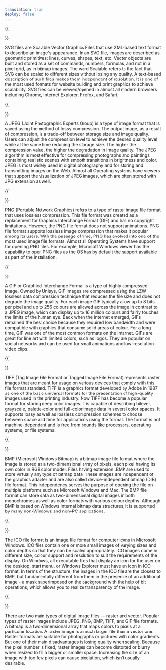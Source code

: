 ```yaml
---
translation: true
deploy: false
---
```


{{<section SVG>}}

SVG files are Scalable Vector Graphics Files that use XML-based text format to describe an image's appearance. In an SVG file, images are described as geometric primitives: lines, curves, shapes, text, etc. Vector objects are built and stored as a set of commands, numbers, formulas, and not in a pixel grid, as in bitmap images. The word Scalable refers to the fact that SVG can be scaled to different sizes without losing any quality. A text-based description of such files makes them independent of resolution. It is one of the most used formats for website building and print graphics to achieve scalability. SVG files can be viewed/opened in almost all modern browsers including Chrome, Internet Explorer, Firefox, and Safari.

{{<section JPEG>}}

A JPEG (Joint Photographic Experts Group) is a type of image format that is saved using the method of lossy compression. The output image, as a result of compression, is a trade-off between storage size and image quality. Users can adjust the compression level to achieve the desired quality level while at the same time reducing the storage size. The higher the compression value, the higher the degradation in image quality. The JPEG algorithm is most effective for compressing photographs and paintings containing realistic scenes with smooth transitions in brightness and color. JPEG is most widely used in digital photography and for storing and transmitting images on the Web. Almost all Operating systems have viewers that support the visualization of JPEG images, which are often stored with JPG extension as well.

{{<section PNG>}}

PNG (Portable Network Graphics) refers to a type of raster image file format that uses lossless compression. This file format was created as a replacement for Graphics Interchange Format (GIF) and has no copyright limitations. However, the PNG file format does not support animations. PNG file format supports lossless image compression that makes it popular among its users. With the passage of time, PNG has evolved into one of the most used image file formats. Almost all Operating Systems have support for opening PNG files. For example, Microsoft Windows viewer has the capability to open PNG files as the OS has by default the support available as part of the installation.

{{<section GIF>}}

A GIF or Graphical Interchange Format is a type of highly compressed image. Owned by Unisys, GIF images are compressed using the LZW lossless data compression technique that reduces the file size and does not degrade the image quality. For each image GIF typically allow up to 8 bits per pixel and up to 256 colours are allowed across the image in contrast to a JPEG image, which can display up to 16 million colours and fairly touches the limits of the human eye. Back when the internet emerged, GIFs remained the best choice because they required low bandwidth and were compatible with graphics that consume solid areas of colour. For a long time, GIF was one of the most common formats on the Internet. GIFs are great for line art with limited colors, such as logos. They are popular on social networks and can be used for small animations and low-resolution video clips.

{{<section TIFF>}}

TIFF (Tag Image File Format or Tagged Image File Format) represents raster images that are meant for usage on various devices that comply with this file format standard. TIFF is a graphics format developed by Adobe in 1987 as one of the basic universal formats for the presentation of high-quality images used in the printing industry. Now TIFF has become a popular format for storing deep color images. It is capable of describing bilevel, grayscale, palette-color and full-color image data in several color spaces. It supports lossy as well as lossless compression schemes to choose between space and time for applications using the format. The format is not machine-dependent and is free from bounds like processors, operating systems, or file systems.

{{<section BMP>}}

BMP (Microsoft Windows Bitmap) is a bitmap image file format where the image is stored as a two-dimensional array of pixels, each pixel having its own color in RGB color model. Files having extension .BMP are used to store virtually any type of bitmap data. These images are independent of the graphics adapter and are also called device-independent bitmap (DIB) file format. This independency serves the purpose of opening the file on multiple platforms such as Microsoft Windows and Mac. The BMP file format can store data as two-dimensional digital images in both monochromes as well as color formats with various colour depths. Although BMP is based on Windows internal bitmap data structures, it is supported by many non-Windows and non-PC applications.

{{<section ICO>}}

The ICO file format is an image file format for computer icons in Microsoft Windows. ICO files contain one or more small images of varying sizes and color depths so that they can be scaled appropriately. ICO images come in different size, colour support and resolution to suit the requirements of the display. On Windows, all executable files that display an icon for the user on the desktop, start menu, or Windows Explorer must have an icon in ICO format. In terms of the structure, the images in the ICO file are the closest to BMP, but fundamentally different from them in the presence of an additional image - a mask superimposed on the background with the help of bit operations, which allows you to realize transparency of the image.

{{<section Image>}}

There are two main types of digital image files — raster and vector. Popular types of raster images include JPEG, PNG, BMP, TIFF, and GIF file formats. A bitmap is a two-dimensional array that maps colors to pixels at a particular location. A raster image is a much larger file than a vector one. Raster formats are suitable for photographs or pictures with color gradients. But one of their main disadvantages is losing quality when scaling. Because the pixel number is fixed, raster images can become distorted or blurry when resized to fill a bigger or smaller space. Increasing the size of an image with too few pixels can cause pixelation, which isn’t usually desirable.